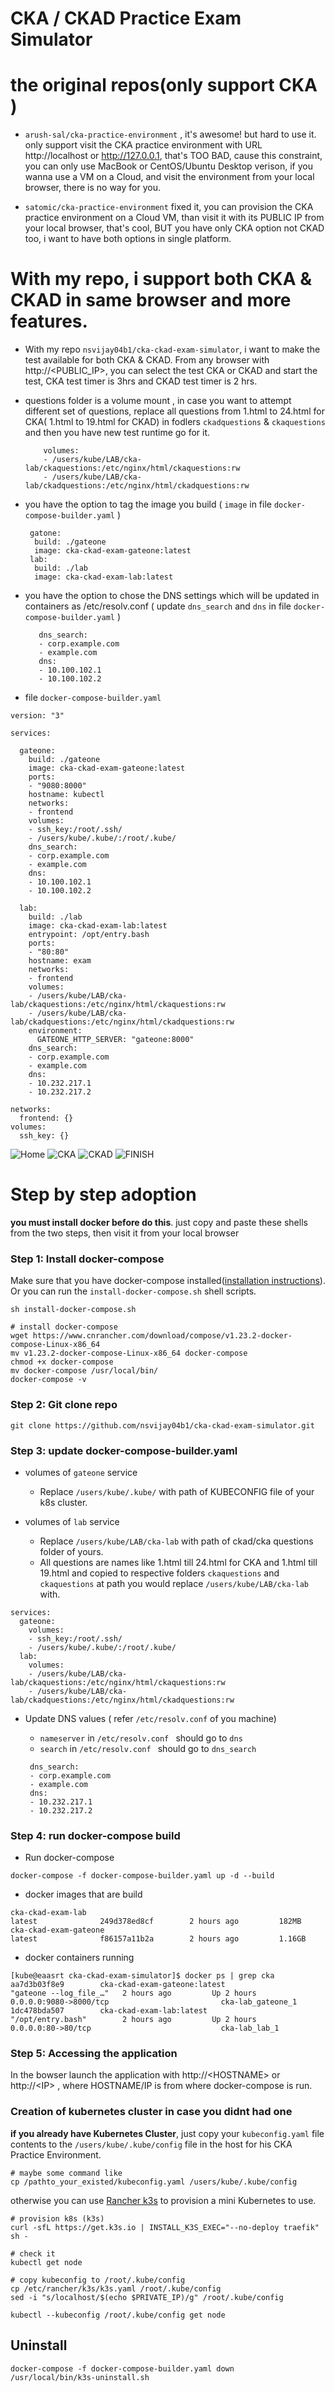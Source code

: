 # CKA / CKAD Practice Exam Simulator

# the original repos(only support CKA )

* `arush-sal/cka-practice-environment` , it's awesome! but hard to use it. only support visit the CKA practice environment with URL http://localhost or http://127.0.0.1, that's TOO BAD, cause this constraint, you can only use MacBook or CentOS/Ubuntu Desktop verison, if you wanna use a VM on a Cloud, and visit the environment from your local browser, there is no way for you.

* `satomic/cka-practice-environment` fixed it, you can provision the CKA practice environment on a Cloud VM, than visit it with its PUBLIC IP from your local browser, that's cool, BUT you have only CKA option not CKAD too, i want to have both options in single platform.

# With my repo, i support both CKA & CKAD in same browser and more features.

* With my repo `nsvijay04b1/cka-ckad-exam-simulator`, i want to make the test available for both CKA & CKAD. From any browser with http://<PUBLIC_IP>, you can select the test CKA or CKAD and start the test, CKA test timer is 3hrs and CKAD test timer is 2 hrs.

* questions folder is a volume mount  , in case you want to attempt different set of questions, replace all questions from 1.html to 24.html for CKA( 1.html to 19.html for CKAD) in fodlers `ckadquestions` & `ckaquestions` and then you have new test runtime go for it.
   ```
       volumes:
       - /users/kube/LAB/cka-lab/ckaquestions:/etc/nginx/html/ckaquestions:rw 
       - /users/kube/LAB/cka-lab/ckadquestions:/etc/nginx/html/ckadquestions:rw
   ```    

* you have the option to tag the image you build ( `image` in file `docker-compose-builder.yaml` )
   ```
    gatone:
     build: ./gateone
     image: cka-ckad-exam-gateone:latest
    lab:
     build: ./lab
     image: cka-ckad-exam-lab:latest
   ``` 

* you have the option to chose the DNS settings which will be updated in containers as /etc/resolv.conf ( update `dns_search` and `dns` in file  `docker-compose-builder.yaml` ) 
   ```
      dns_search:
      - corp.example.com
      - example.com
      dns:
      - 10.100.102.1
      - 10.100.102.2
   ```

* file `docker-compose-builder.yaml` 

```
version: "3"

services:

  gateone:
    build: ./gateone
    image: cka-ckad-exam-gateone:latest
    ports:
    - "9080:8000"
    hostname: kubectl
    networks:
    - frontend
    volumes:
    - ssh_key:/root/.ssh/
    - /users/kube/.kube/:/root/.kube/
    dns_search:
    - corp.example.com
    - example.com
    dns:
    - 10.100.102.1
    - 10.100.102.2

  lab:
    build: ./lab
    image: cka-ckad-exam-lab:latest
    entrypoint: /opt/entry.bash
    ports:
    - "80:80"
    hostname: exam
    networks:
    - frontend
    volumes:
    - /users/kube/LAB/cka-lab/ckaquestions:/etc/nginx/html/ckaquestions:rw 
    - /users/kube/LAB/cka-lab/ckadquestions:/etc/nginx/html/ckadquestions:rw  
    environment:
      GATEONE_HTTP_SERVER: "gateone:8000"
    dns_search:
    - corp.example.com
    - example.com
    dns:
    - 10.232.217.1
    - 10.232.217.2

networks:
  frontend: {}
volumes:
  ssh_key: {}
  ```
  
![Home](/images/cka-ckad-home.png)
![CKA](/images/cka.jpg)
![CKAD](/images/ckad.jpg)
![FINISH](/images/cka-finish.jpg)



# Step by step adoption 
**you must install docker before do this**. just copy and paste these shells from the two steps, then visit it from your local browser

### Step 1: Install docker-compose 

Make sure that you have docker-compose installed([installation instructions](https://docs.docker.com/compose/install/)). Or you can run the `install-docker-compose.sh` shell scripts.
```
sh install-docker-compose.sh
```

```cat install-docker-compose.sh
# install docker-compose 
wget https://www.cnrancher.com/download/compose/v1.23.2-docker-compose-Linux-x86_64
mv v1.23.2-docker-compose-Linux-x86_64 docker-compose
chmod +x docker-compose
mv docker-compose /usr/local/bin/
docker-compose -v
```

### Step 2: Git clone repo

```
git clone https://github.com/nsvijay04b1/cka-ckad-exam-simulator.git 
```

### Step 3: update docker-compose-builder.yaml

* volumes of `gateone` service 
   -  Replace `/users/kube/.kube/` with path of KUBECONFIG file of your k8s cluster.

* volumes of `lab` service 
  -  Replace `/users/kube/LAB/cka-lab` with path of ckad/cka questions folder of yours. 
  -  All questions are names like 1.html till 24.html for CKA and 1.html till 19.html and copied to respective folders `ckaquestions` and `ckaquestions` at path you would replace `/users/kube/LAB/cka-lab`  with.

```
services:
  gateone:
    volumes:
    - ssh_key:/root/.ssh/
    - /users/kube/.kube/:/root/.kube/
  lab:
    volumes:
    - /users/kube/LAB/cka-lab/ckaquestions:/etc/nginx/html/ckaquestions:rw 
    - /users/kube/LAB/cka-lab/ckadquestions:/etc/nginx/html/ckadquestions:rw 
  ```
 
* Update DNS values ( refer `/etc/resolv.conf` of you machine) 

  -   `nameserver` in `/etc/resolv.conf ` should go to `dns` 
  -   `search` in `/etc/resolv.conf ` should go to `dns_search` 
  
   ```
    dns_search:
    - corp.example.com
    - example.com
    dns:
    - 10.232.217.1
    - 10.232.217.2
    ```

### Step 4: run docker-compose build

* Run docker-compose
```
docker-compose -f docker-compose-builder.yaml up -d --build
```

* docker images that are build 
```
cka-ckad-exam-lab                                                latest              249d378ed8cf        2 hours ago         182MB
cka-ckad-exam-gateone                                            latest              f86157a11b2a        2 hours ago         1.16GB
```
* docker containers running 
```
[kube@eaasrt cka-ckad-exam-simulator]$ docker ps | grep cka
aa7d3b03f8e9        cka-ckad-exam-gateone:latest                 "gateone --log_file_…"   2 hours ago         Up 2 hours          0.0.0.0:9080->8000/tcp                         cka-lab_gateone_1
1dc478bda507        cka-ckad-exam-lab:latest                     "/opt/entry.bash"        2 hours ago         Up 2 hours          0.0.0.0:80->80/tcp                             cka-lab_lab_1
```

### Step 5: Accessing the application

In the bowser launch the application with  http://\<HOSTNAME> or http://\<IP> , where HOSTNAME/IP is from where docker-compose is run.
   
   

### Creation of kubernetes cluster in case you didnt had one

**if you already have Kubernetes Cluster**, just copy your `kubeconfig.yaml` file contents to the `/users/kube/.kube/config` file in the host for his CKA Practice Environment.
```
# maybe some command like
cp /pathto_your_existed/kubeconfig.yaml /users/kube/.kube/config
```

otherwise you can use [Rancher k3s](https://k3s.io/) to provision a mini Kubernetes to use.
```
# provision k8s (k3s)
curl -sfL https://get.k3s.io | INSTALL_K3S_EXEC="--no-deploy traefik" sh -

# check it
kubectl get node

# copy kubeconfig to /root/.kube/config
cp /etc/rancher/k3s/k3s.yaml /root/.kube/config
sed -i "s/localhost/$(echo $PRIVATE_IP)/g" /root/.kube/config

kubectl --kubeconfig /root/.kube/config get node
```



## Uninstall
```
docker-compose -f docker-compose-builder.yaml down
/usr/local/bin/k3s-uninstall.sh
```
